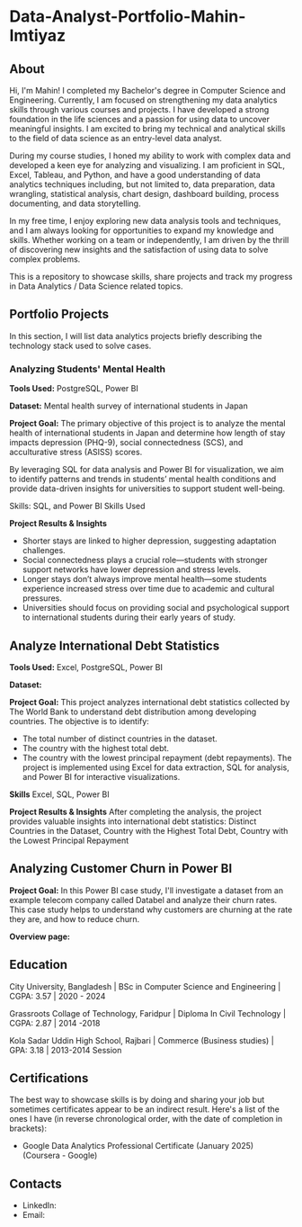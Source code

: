 # Data-Analyst-Portfolio-Mahin-Imtiyaz
## About
Hi, I'm Mahin! I completed my Bachelor's degree in Computer Science and Engineering. Currently, I am focused on strengthening my data analytics skills through various courses and projects. I have developed a strong foundation in the life sciences and a passion for using data to uncover meaningful insights. I am excited to bring my technical and analytical skills to the field of data science as an entry-level data analyst.

During my course studies, I honed my ability to work with complex data and developed a keen eye for analyzing and visualizing. I am proficient in SQL, Excel, Tableau, and Python, and have a good understanding of data analytics techniques including, but not limited to, data preparation, data wrangling, statistical analysis, chart design, dashboard building, process documenting, and data storytelling.

In my free time, I enjoy exploring new data analysis tools and techniques, and I am always looking for opportunities to expand my knowledge and skills. Whether working on a team or independently, I am driven by the thrill of discovering new insights and the satisfaction of using data to solve complex problems.

This is a repository to showcase skills, share projects and track my progress in Data Analytics / Data Science related topics.

## Portfolio Projects
In this section, I will list data analytics projects briefly describing the technology stack used to solve cases.

### Analyzing Students' Mental Health
**Tools Used:** PostgreSQL, Power BI

**Dataset:** Mental health survey of international students in Japan

**Project Goal:** The primary objective of this project is to analyze the mental health of international students in Japan and determine how length of stay impacts depression (PHQ-9), social connectedness (SCS), and acculturative stress (ASISS) scores.

By leveraging SQL for data analysis and Power BI for visualization, we aim to identify patterns and trends in students’ mental health conditions and provide data-driven insights for universities to support student well-being.

Skills: SQL, and Power BI Skills Used

**Project Results & Insights**
- Shorter stays are linked to higher depression, suggesting adaptation challenges.
- Social connectedness plays a crucial role—students with stronger support networks have lower depression and stress levels.
- Longer stays don’t always improve mental health—some students experience increased stress over time due to academic and cultural pressures.
- Universities should focus on providing social and psychological support to international students during their early years of study.


## Analyze International Debt Statistics
**Tools Used:** Excel, PostgreSQL, Power BI

**Dataset:**

**Project Goal:** This project analyzes international debt statistics collected by The World Bank to understand debt distribution among developing countries. The objective is to identify:

- The total number of distinct countries in the dataset.
- The country with the highest total debt.
- The country with the lowest principal repayment (debt repayments).
The project is implemented using Excel for data extraction, SQL for analysis, and Power BI for interactive visualizations.

**Skills** Excel, SQL, Power BI

**Project Results & Insights**
After completing the analysis, the project provides valuable insights into international debt statistics:
Distinct Countries in the Dataset, Country with the Highest Total Debt, Country with the Lowest Principal Repayment


## Analyzing Customer Churn in Power BI

**Project Goal:** In this Power BI case study, I'll investigate a dataset from an example telecom company called Databel and analyze their churn rates. This case study helps to understand why customers are churning at the rate they are, and how to reduce churn.

**Overview page:**

## Education

City University, Bangladesh | BSc in Computer Science and Engineering | CGPA: 3.57 | 2020 - 2024

Grassroots Collage of Technology, Faridpur | Diploma In Civil Technology | CGPA: 2.87 | 2014 -2018

Kola Sadar Uddin High School, Rajbari | Commerce (Business studies) | GPA: 3.18 | 2013-2014 Session

## Certifications

The best way to showcase skills is by doing and sharing your job but sometimes certificates appear to be an indirect result. Here's a list of the ones I have (in reverse chronological order, with the date of completion in brackets):

- Google Data Analytics Professional Certificate (January 2025) (Coursera - Google)

## Contacts
- LinkedIn:
- Email:







